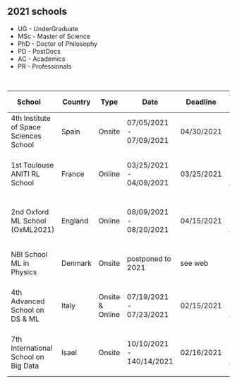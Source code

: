 ## 2021 schools  

<link rel="stylesheet" type="text/css" media="all" href="custom.css" />

* UG - UnderGraduate
* MSc - Master of Science 
* PhD - Doctor of Philosophy 
* PD - PostDocs
* AC - Academics
* PR - Professionals  

&nbsp;  

School &nbsp;&nbsp;&nbsp; | Country | Type | Date | Deadline | Target &nbsp;&nbsp;&nbsp;&nbsp;&nbsp; | Talk | Fees &nbsp;&nbsp; | Aid | Link 
--- | --- | --- |  --- | --- | --- | --- | --- | --- | --- 
4th Institute of Space Sciences School | Spain | Onsite | 07/05/2021 - 07/09/2021 | 04/30/2021 | MSc, PhD, PD | No | 60€ | No | https://indico.ice.csic.es/event/26/
1st Toulouse ANITI RL School | France | Online | 03/25/2021 - 04/09/2021 | 03/25/2021 | MSc, PhD, PD, AC, PR  | No | **FREE** | N/A | https://rlvs.aniti.fr/
2nd Oxford ML School (OxML2021) | England | Online | 08/09/2021 - 08/20/2021 | 04/15/2021 | MSc, PhD, PD, AC, PR | No | £400 (MSc/PhD), £600 (PD/AC), £1500 (PR) | fee waiver | www.oxfordml.school
NBI School ML in Physics | Denmark | Onsite | postponed to 2021 | see web | MSc, PhD, PD | No | 135€ | free waiver for locals | https://indico.nbi.ku.dk/event/1309/
4th Advanced School on DS & ML | Italy | Onsite & Online |  07/19/2021 - 07/23/2021 | 02/15/2021 | MSc, PhD, PD, AC, PR | Yes | 580€ (Onsite), 290€ (Online) | No | https://acdl2021.icas.cc/
7th International School on Big Data | Isael | Onsite | 10/10/2021 - 140/14/2021 | 02/16/2021 | MSc, PhD, PD, AC, PR | No | 460€-550€ | No | https://irdta.eu/bigdat2021s/

